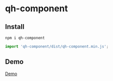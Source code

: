 # qh-component
## Install
```
npm i qh-component
```

```js
import 'qh-component/dist/qh-component.min.js';
```

## Demo
[Demo](https://qh-component.netlify.com/)